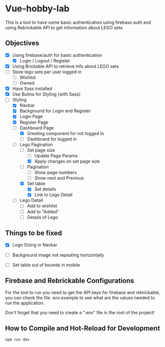 # Vue-hobby-lab

This is a tool to have some basic authentication using firebase auth and using Rebrickable API to get information about LEGO sets.

## Objectives
- [X] Using firebase/auth for basic authentication
    - [X] Login / Logout / Register
- [X] Using Brickable API to retrieve info about LEGO sets
- [ ] Store lego sets per user logged in
    - [ ] Wishlist
    - [ ] Owned
- [X] Have Sass installed
- [X] Use Bulma for Styling (with Sass)
- [ ] Styling
    - [X] Navbar
    - [X] Background for Login and Register
    - [X] Login Page
    - [X] Register Page
    - [ ] Dashboard Page
        - [X] Greeting component for not logged in
        - [ ] Dashboard for logged in
    - [ ] Lego Pagination
        - [ ] Set page size
            - [ ] Update Page Params
            - [X] Apply changes on set page size
        - [ ] Pagination
            - [ ] Show page numbers
            - [ ] Show next and Previous
        - [X] Set table
            - [X] Set details
            - [X] Link to Lego Detail
    - [ ] Lego Detail
        - [ ] Add to wishlist
        - [ ] Add to "Added"
        - [ ] Details of Lego

## Things to be fixed
- [X] Logo Sizing in Navbar
- [ ] Background image not repeating horizontally
- [ ] Set table out of bounds in mobile
    

## Firebase and Rebrickable Configurations

For the tool to run you need to get the API keys for firebase and rebrickable, you can check the file .env.example to see what are the values needed to run the application.

Don't forget that you need to create a ".env" file in the root of the project!

## How to Compile and Hot-Reload for Development

```sh
npm run dev
```
